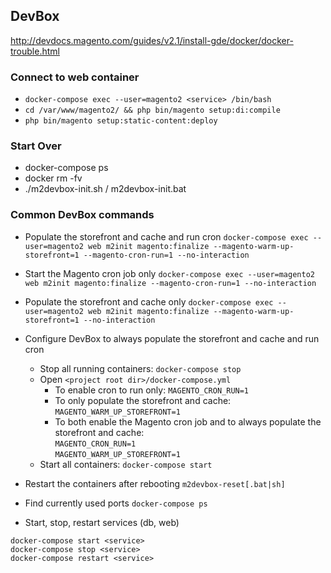 ## DevBox
http://devdocs.magento.com/guides/v2.1/install-gde/docker/docker-trouble.html


### Connect to web container
- `docker-compose exec --user=magento2 <service> /bin/bash`
- `cd /var/www/magento2/ && php bin/magento setup:di:compile`
- `php bin/magento setup:static-content:deploy`


### Start Over
- docker-compose ps
- docker rm -fv <service>
- ./m2devbox-init.sh  / m2devbox-init.bat


### Common DevBox commands
- Populate the storefront and cache and run cron
`docker-compose exec --user=magento2 web m2init magento:finalize --magento-warm-up-storefront=1 --magento-cron-run=1 --no-interaction`

- Start the Magento cron job only
`docker-compose exec --user=magento2 web m2init magento:finalize --magento-cron-run=1 --no-interaction`

- Populate the storefront and cache only
`docker-compose exec --user=magento2 web m2init magento:finalize --magento-warm-up-storefront=1 --no-interaction`

- Configure DevBox to always populate the storefront and cache and run cron
  * Stop all running containers: `docker-compose stop`
  * Open `<project root dir>/docker-compose.yml`
    * To enable cron to run only: `MAGENTO_CRON_RUN=1`
    * To only populate the storefront and cache: `MAGENTO_WARM_UP_STOREFRONT=1`
    * To both enable the Magento cron job and to always populate the storefront and cache:   
      `MAGENTO_CRON_RUN=1`  
      `MAGENTO_WARM_UP_STOREFRONT=1`
  * Start all containers: `docker-compose start`

- Restart the containers after rebooting
`m2devbox-reset[.bat|sh]`

- Find currently used ports
`docker-compose ps`

- Start, stop, restart services (db, web)
```
docker-compose start <service>
docker-compose stop <service>
docker-compose restart <service>
```
